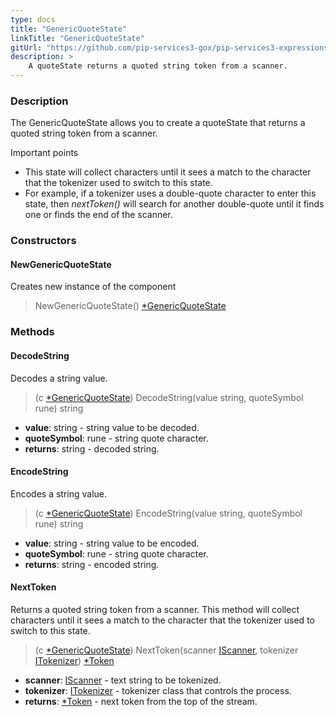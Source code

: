 ```yaml
---
type: docs
title: "GenericQuoteState"
linkTitle: "GenericQuoteState"
gitUrl: "https://github.com/pip-services3-gox/pip-services3-expressions-gox"
description: > 
    A quoteState returns a quoted string token from a scanner. 
---
```


### Description

The GenericQuoteState allows you to create a quoteState that returns a quoted string token from a scanner.

Important points

- This state will collect characters until it sees a match to the character that the tokenizer used to switch to this state. 
- For example, if a tokenizer uses a double-quote character to enter this state, then *nextToken()* will search for another double-quote until it finds one or finds the end of the scanner.


### Constructors

#### NewGenericQuoteState
Creates new instance of the component
> NewGenericQuoteState() [*GenericQuoteState]()

### Methods

#### DecodeString
Decodes a string value.
> (c [*GenericQuoteState]()) DecodeString(value string, quoteSymbol rune) string

- **value**: string - string value to be decoded.
- **quoteSymbol**: rune - string quote character.
- **returns**: string - decoded string.

#### EncodeString
Encodes a string value.
> (c [*GenericQuoteState]()) EncodeString(value string, quoteSymbol rune) string

- **value**: string - string value to be encoded.
- **quoteSymbol**: rune - string quote character.
- **returns**: string - encoded string.

#### NextToken
Returns a quoted string token from a scanner. This method will collect
characters until it sees a match to the character that the tokenizer used
to switch to this state.

> (c [*GenericQuoteState]()) NextToken(scanner [IScanner](../../../io/iscanner), tokenizer [ITokenizer](../../itokenizer)) [*Token](../../token)

- **scanner**: [IScanner](../../../io/iscanner) - text string to be tokenized.
- **tokenizer**: [ITokenizer](../../itokenizer) - tokenizer class that controls the process.
- **returns**: [*Token](../../token) - next token from the top of the stream.
